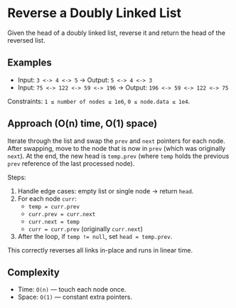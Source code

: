 # Reverse a Doubly Linked List

Given the head of a doubly linked list, reverse it and return the head of the reversed list.

## Examples
- Input: `3 <-> 4 <-> 5` → Output: `5 <-> 4 <-> 3`
- Input: `75 <-> 122 <-> 59 <-> 196` → Output: `196 <-> 59 <-> 122 <-> 75`

Constraints: `1 ≤ number of nodes ≤ 1e6`, `0 ≤ node.data ≤ 1e4`.

## Approach (O(n) time, O(1) space)
Iterate through the list and swap the `prev` and `next` pointers for each node. After swapping, move to the node that is now in `prev` (which was originally `next`). At the end, the new head is `temp.prev` (where `temp` holds the previous `prev` reference of the last processed node).

Steps:
1. Handle edge cases: empty list or single node → return `head`.
2. For each node `curr`:
   - `temp = curr.prev`
   - `curr.prev = curr.next`
   - `curr.next = temp`
   - `curr = curr.prev`  (originally `curr.next`)
3. After the loop, if `temp != null`, set `head = temp.prev`.

This correctly reverses all links in-place and runs in linear time.

## Complexity
- Time: `O(n)` — touch each node once.
- Space: `O(1)` — constant extra pointers.
